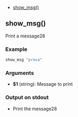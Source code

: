 
* [show_msg()](#showmsg)


## show_msg()

Print a message28

### Example

```bash
show_msg "prova"
```

### Arguments

* **$1** (string): Message to print

### Output on stdout

* Print the message28

